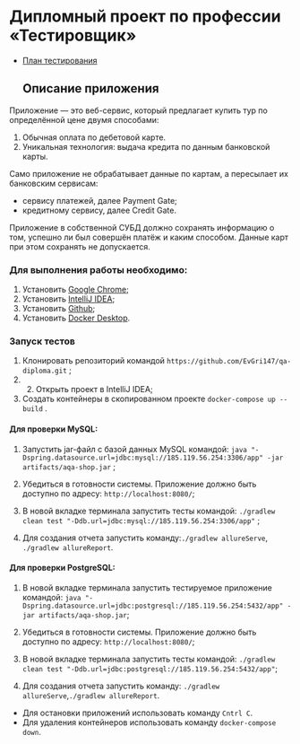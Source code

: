 # Дипломный проект по профессии «Тестировщик»

- [План тестирования](https://github.com/EvGri147/qa-diploma/blob/main/docs/Plan.md)


  ## Описание приложения
Приложение — это веб-сервис, который предлагает купить тур по определённой цене двумя способами:

1) Обычная оплата по дебетовой карте.
2) Уникальная технология: выдача кредита по данным банковской карты.


Само приложение не обрабатывает данные по картам, а пересылает их банковским сервисам:

- сервису платежей, далее Payment Gate;
- кредитному сервису, далее Credit Gate.

Приложение в собственной СУБД должно сохранять информацию о том, успешно ли был совершён платёж и каким способом. Данные карт при этом сохранять не допускается.

### Для выполнения работы необходимо:

1) Установить [Google Chrome](https://www.google.ru/chrome/);
2) Установить [IntelliJ IDEA](https://www.jetbrains.com/ru-ru/idea/download/?section=windows#section=windows);
3) Установить [Github](https://desktop.github.com/);
4) Установить [Docker Desktop](https://www.docker.com/).

### Запуск тестов

1) Клонировать репозиторий командой `https://github.com/EvGri147/qa-diploma.git` ;
2) 2) Открыть проект в IntelliJ IDEA;
3) Создать контейнеры в скопированном проекте `docker-compose up --build` .

#### Для проверки MySQL:

1) Запустить jar-файл с базой данных MySQL командой: `java "-Dspring.datasource.url=jdbc:mysql://185.119.56.254:3306/app" -jar artifacts/aqa-shop.jar` ;

2) Убедиться в готовности системы. Приложение должно быть доступно по адресу: `http://localhost:8080/`;

3) В новой вкладке терминала запустить тесты командой: `./gradlew clean test "-Ddb.url=jdbc:mysql://185.119.56.254:3306/app"` ;

4)  Для создания отчета запустить команду:`./gradlew allureServe`, `./gradlew allureReport`.

#### Для проверки PostgreSQL:
1)  В новой вкладке терминала запустить тестируемое приложение командой: `java "-Dspring.datasource.url=jdbc:postgresql://185.119.56.254:5432/app" -jar artifacts/aqa-shop.jar`;

2)  Убедиться в готовности системы. Приложение должно быть доступно по адресу: `http://localhost:8080/`;

3)  В новой вкладке терминала запустить тесты командой: `./gradlew clean test "-Ddb.url=jdbc:postgresql://185.119.56.254:5432/app"`;

4)  Для создания отчета запустить команду: `./gradlew allureServe`,`./gradlew allureReport`.



- Для остановки приложений использовать команду `Cntrl C`.
- Для удаления контейнеров использовать команду `docker-compose down`.
